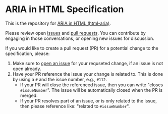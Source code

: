# ARIA in HTML Specification

This is the repository for [ARIA in HTML (html-aria)](https://w3c.github.io/html-aria/). 

Please review open [issues](https://github.com/w3c/html-aria/issues) and [pull requests](https://github.com/w3c/html-aria/pulls). You can contribute by engaging in those conversations, or opening new issues for discussion.

If you would like to create a pull request (PR) for a potential change to the specification, please:
1. Make sure to [open an issue](https://github.com/w3c/html-aria/issues) for your requseted change, if an issue is not open already.
2. Have your PR reference the issue your change is related to. This is done by using a `#` and the issue number, e.g., `#112`.  
    - If your PR will close the referenced issue, then you can write "closes `#issueNumber`". The issue will be automatically closed when the PR is merged.  
    - If your PR resolves part of an issue, or is only related to the issue, then please reference like: "related to `#issueNumber`".
